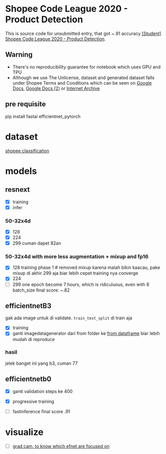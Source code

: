 # Shopee Code League 2020 - Product Detection

This is source code for unsubmitted entry, that got ~.91 accuracy [[Student] Shopee Code League 2020 - Product Detection](https://www.kaggle.com/c/shopee-product-detection-student). 

## Warning

* There's no reproducibility guarantee for notebook which uses GPU and TPU
* Although we use The Unlicense, dataset and generated dataset falls under Shopee Terms and Conditions which can be seen on [Google Docs](https://docs.google.com/document/d/17mWGXdK8kW9wMxiAPWrn_1MnDtCRKxRdiSoz1u5RRDw), [Google Docs (2)](https://docs.google.com/document/d/13-ZxPKqHL0o5CG8YJSHjNe_cJUQnxjctCBRfu_S3sVc/) or [Internet Archive](https://web.archive.org/web/20200704093857/https://docs.google.com/document/d/17mWGXdK8kW9wMxiAPWrn_1MnDtCRKxRdiSoz1u5RRDw/edit)

## pre requisite
pip install fastai efficientnet_pytorch

# dataset 
[shopee classification](https://drive.google.com/uc\?id\=1CAUCMeDcrguVpfc72angE-8jW8BETwyl)

# models
## resnext 
- [x] training 
- [x] infer
### 50-32x4d
- [x] 128
- [x] 224 
- [x] 299 cuman dapet 82an

### 50-32x4d with more less augmentation + mixup and fp16
- [x] 128 training phase 1 # removed mixup karena malah bikin kaacau, pake mixup di akhir 299 aja biar lebih cepet training nya converge
- [x] 224
- [ ] 299 one epoch become 7 hours, which is ridiculuous, even with 8 batch_size
final score: ~.82

## efficientnetB3
gak ada image untuk di validate. `train_test_split` di train aja
- [x] training
- [x] ganti imagedatagenerator dari from folder ke [from dataframe](https://studymachinelearning.com/keras-imagedatagenerator-with-flow_from_dataframe/) biar lebih mudah di reproduce
### hasil 
jelek banget ini yang b3, cuman 77

## efficientnetb0
- [x] ganti validation steps ke 400
- [x] progressive training
- [ ] fastinference
final score .91


# visualize
 - [ ] [grad cam, to know which efnet are focused on](https://www.youtube.com/watch?v=gMUgyy-BlmM)
